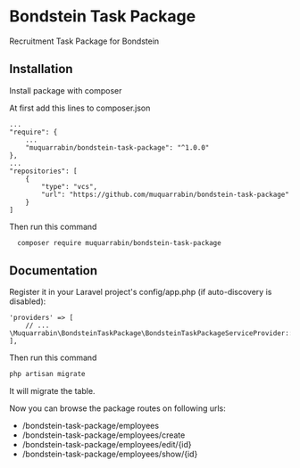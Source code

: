 
# Bondstein Task Package

Recruitment Task Package for Bondstein


## Installation

Install package with composer

At first add this lines to composer.json

```
...
"require": {
    ...
    "muquarrabin/bondstein-task-package": "^1.0.0"
},
...
"repositories": [
    {
        "type": "vcs",
        "url": "https://github.com/muquarrabin/bondstein-task-package"
    }
]
```

Then  run this command
```bash
  composer require muquarrabin/bondstein-task-package
```


## Documentation

Register it in your Laravel project's config/app.php (if auto-discovery is disabled):

```
'providers' => [
    // ...
\Muquarrabin\BondsteinTaskPackage\BondsteinTaskPackageServiceProvider::class
],        
```
Then run this command
```bash
php artisan migrate
```
It will migrate the table.

Now you can browse the package routes on following urls:

- /bondstein-task-package/employees
- /bondstein-task-package/employees/create
- /bondstein-task-package/employees/edit/{id}
- /bondstein-task-package/employees/show/{id}